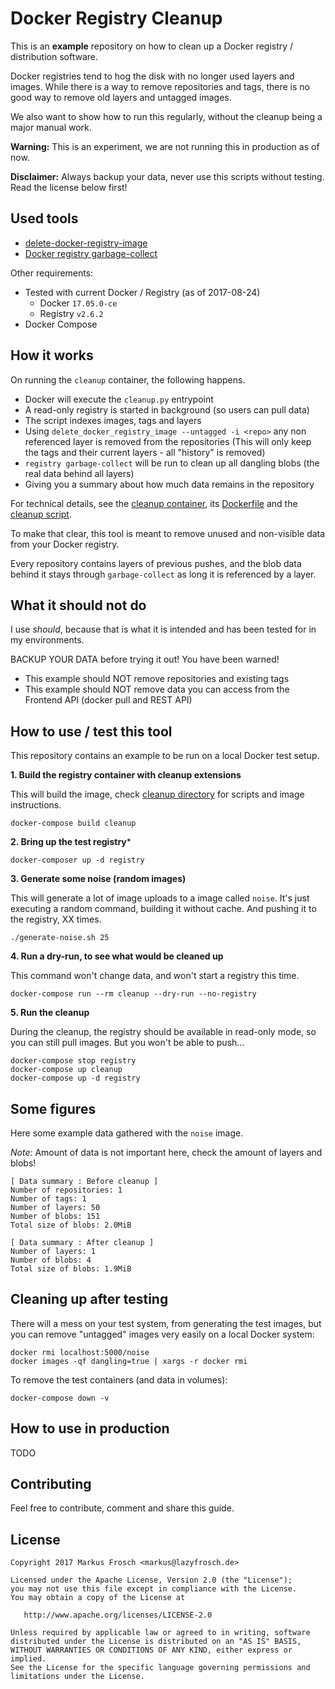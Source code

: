 Docker Registry Cleanup
=======================

This is an **example** repository on how to clean up a Docker registry / distribution software.

Docker registries tend to hog the disk with no longer used layers and images. While there is a way
to remove repositories and tags, there is no good way to remove old layers and untagged images.

We also want to show how to run this regularly, without the cleanup being a major manual work.

**Warning:** This is an experiment, we are not running this in production as of now.

**Disclaimer:** Always backup your data, never use this scripts without testing. Read the license below first!

## Used tools

* [delete-docker-registry-image](https://github.com/burnettk/delete-docker-registry-image)
* [Docker registry garbage-collect](https://docs.docker.com/registry/garbage-collection/)

Other requirements:

* Tested with current Docker / Registry (as of 2017-08-24)
  * Docker `17.05.0-ce`
  * Registry `v2.6.2`
* Docker Compose

## How it works

On running the `cleanup` container, the following happens.


* Docker will execute the `cleanup.py` entrypoint
* A read-only registry is started in background (so users can pull data)
* The script indexes images, tags and layers
* Using `delete_docker_registry_image --untagged -i <repo>` any non referenced layer is removed from the repositories
  (This will only keep the tags and their current layers - all "history" is removed)
* `registry garbage-collect` will be run to clean up all dangling blobs (the real data behind all layers)
* Giving you a summary about how much data remains in the repository

For technical details, see the [cleanup container](cleanup/), its [Dockerfile](cleanup/Dockerfile) and the [cleanup script](cleanup/cleanup.py).

To make that clear, this tool is meant to remove unused and non-visible data from your Docker registry.

Every repository contains layers of previous pushes, and the blob data behind it stays through
`garbage-collect` as long it is referenced by a layer.

## What it should not do

I use *should*, because that is what it is intended and has been tested for in my environments.

BACKUP YOUR DATA before trying it out! You have been warned!

* This example should NOT remove repositories and existing tags
* This example should NOT remove data you can access from the Frontend API (docker pull and REST API)

## How to use / test this tool

This repository contains an example to be run on a local Docker test setup.

**1. Build the registry container with cleanup extensions**

This will build the image, check [cleanup directory](cleanup/) for scripts and image instructions.

    docker-compose build cleanup

**2. Bring up the test registry***

    docker-composer up -d registry

**3. Generate some noise (random images)**

This will generate a lot of image uploads to a image called `noise`. It's just
executing a random command, building it without cache. And pushing it to the registry, XX times.

    ./generate-noise.sh 25

**4. Run a dry-run, to see what would be cleaned up**

This command won't change data, and won't start a registry this time.

    docker-compose run --rm cleanup --dry-run --no-registry

**5. Run the cleanup**

During the cleanup, the registry should be available in read-only mode, so you can still pull images.
But you won't be able to push...

    docker-compose stop registry
    docker-compose up cleanup
    docker-compose up -d registry

## Some figures

Here some example data gathered with the `noise` image.

*Note:* Amount of data is not important here, check the amount of layers and blobs!

    [ Data summary : Before cleanup ]
    Number of repositories: 1
    Number of tags: 1
    Number of layers: 50
    Number of blobs: 151
    Total size of blobs: 2.0MiB

    [ Data summary : After cleanup ]
    Number of layers: 1
    Number of blobs: 4
    Total size of blobs: 1.9MiB

## Cleaning up after testing

There will a mess on your test system, from generating the test images, but you can remove "untagged"
images very easily on a local Docker system:

    docker rmi localhost:5000/noise
    docker images -qf dangling=true | xargs -r docker rmi

To remove the test containers (and data in volumes):

    docker-compose down -v

## How to use in production

TODO

## Contributing

Feel free to contribute, comment and share this guide.

## License

    Copyright 2017 Markus Frosch <markus@lazyfrosch.de>

    Licensed under the Apache License, Version 2.0 (the "License");
    you may not use this file except in compliance with the License.
    You may obtain a copy of the License at

       http://www.apache.org/licenses/LICENSE-2.0

    Unless required by applicable law or agreed to in writing, software
    distributed under the License is distributed on an "AS IS" BASIS,
    WITHOUT WARRANTIES OR CONDITIONS OF ANY KIND, either express or implied.
    See the License for the specific language governing permissions and
    limitations under the License.
